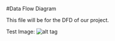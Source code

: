 #Data Flow Diagram

This file will be for the DFD of our project.

Test Image:
![alt tag](https://cloud.githubusercontent.com/assets/16803669/13312775/e096c5e2-db5e-11e5-8281-7c6255503278.PNG)
